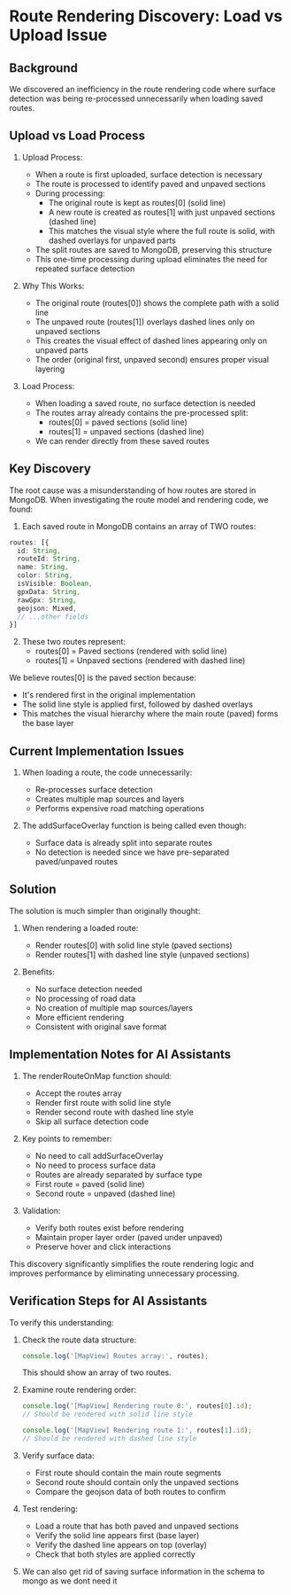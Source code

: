 # Route Rendering Discovery: Load vs Upload Issue

## Background

We discovered an inefficiency in the route rendering code where surface detection was being re-processed unnecessarily when loading saved routes.

## Upload vs Load Process

1. Upload Process:
   - When a route is first uploaded, surface detection is necessary
   - The route is processed to identify paved and unpaved sections
   - During processing:
     * The original route is kept as routes[0] (solid line)
     * A new route is created as routes[1] with just unpaved sections (dashed line)
     * This matches the visual style where the full route is solid, with dashed overlays for unpaved parts
   - The split routes are saved to MongoDB, preserving this structure
   - This one-time processing during upload eliminates the need for repeated surface detection

2. Why This Works:
   - The original route (routes[0]) shows the complete path with a solid line
   - The unpaved route (routes[1]) overlays dashed lines only on unpaved sections
   - This creates the visual effect of dashed lines appearing only on unpaved parts
   - The order (original first, unpaved second) ensures proper visual layering

3. Load Process:
   - When loading a saved route, no surface detection is needed
   - The routes array already contains the pre-processed split:
     * routes[0] = paved sections (solid line)
     * routes[1] = unpaved sections (dashed line)
   - We can render directly from these saved routes

## Key Discovery

The root cause was a misunderstanding of how routes are stored in MongoDB. When investigating the route model and rendering code, we found:

1. Each saved route in MongoDB contains an array of TWO routes:
```typescript
routes: [{
  id: String,
  routeId: String,
  name: String,
  color: String,
  isVisible: Boolean,
  gpxData: String,
  rawGpx: String,
  geojson: Mixed,
  // ...other fields
}]
```

2. These two routes represent:
   - routes[0] = Paved sections (rendered with solid line)
   - routes[1] = Unpaved sections (rendered with dashed line)

We believe routes[0] is the paved section because:
- It's rendered first in the original implementation
- The solid line style is applied first, followed by dashed overlays
- This matches the visual hierarchy where the main route (paved) forms the base layer

## Current Implementation Issues

1. When loading a route, the code unnecessarily:
   - Re-processes surface detection
   - Creates multiple map sources and layers
   - Performs expensive road matching operations

2. The addSurfaceOverlay function is being called even though:
   - Surface data is already split into separate routes
   - No detection is needed since we have pre-separated paved/unpaved routes

## Solution

The solution is much simpler than originally thought:

1. When rendering a loaded route:
   - Render routes[0] with solid line style (paved sections)
   - Render routes[1] with dashed line style (unpaved sections)

2. Benefits:
   - No surface detection needed
   - No processing of road data
   - No creation of multiple map sources/layers
   - More efficient rendering
   - Consistent with original save format

## Implementation Notes for AI Assistants

1. The renderRouteOnMap function should:
   - Accept the routes array
   - Render first route with solid line style
   - Render second route with dashed line style
   - Skip all surface detection code

2. Key points to remember:
   - No need to call addSurfaceOverlay
   - No need to process surface data
   - Routes are already separated by surface type
   - First route = paved (solid line)
   - Second route = unpaved (dashed line)

3. Validation:
   - Verify both routes exist before rendering
   - Maintain proper layer order (paved under unpaved)
   - Preserve hover and click interactions

This discovery significantly simplifies the route rendering logic and improves performance by eliminating unnecessary processing.

## Verification Steps for AI Assistants

To verify this understanding:

1. Check the route data structure:
   ```typescript
   console.log('[MapView] Routes array:', routes);
   ```
   This should show an array of two routes.

2. Examine route rendering order:
   ```typescript
   console.log('[MapView] Rendering route 0:', routes[0].id);
   // Should be rendered with solid line style
   
   console.log('[MapView] Rendering route 1:', routes[1].id);
   // Should be rendered with dashed line style
   ```

3. Verify surface data:
   - First route should contain the main route segments
   - Second route should contain only the unpaved sections
   - Compare the geojson data of both routes to confirm

4. Test rendering:
   - Load a route that has both paved and unpaved sections
   - Verify the solid line appears first (base layer)
   - Verify the dashed line appears on top (overlay)
   - Check that both styles are applied correctly

5. We can also get rid of saving surface information in the schema to mongo as we dont need it